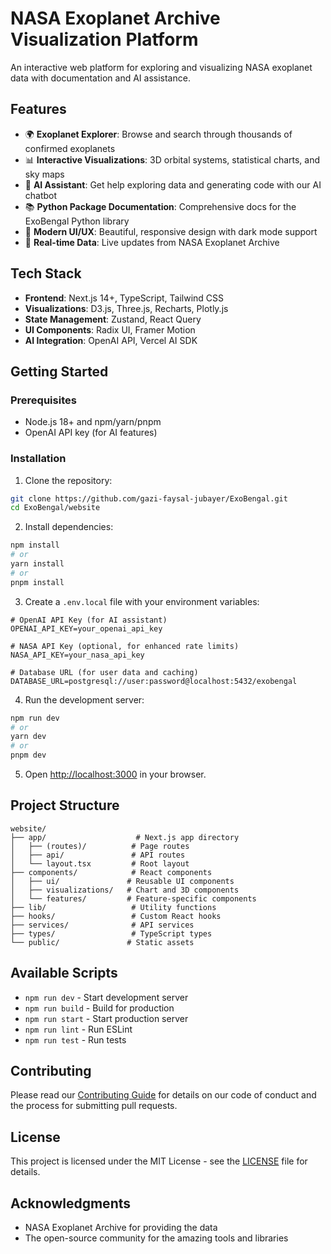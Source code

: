 # NASA Exoplanet Archive Visualization Platform

An interactive web platform for exploring and visualizing NASA exoplanet data with documentation and AI assistance.

## Features

- 🌍 **Exoplanet Explorer**: Browse and search through thousands of confirmed exoplanets
- 📊 **Interactive Visualizations**: 3D orbital systems, statistical charts, and sky maps
- 🤖 **AI Assistant**: Get help exploring data and generating code with our AI chatbot
- 📚 **Python Package Documentation**: Comprehensive docs for the ExoBengal Python library
- 🎨 **Modern UI/UX**: Beautiful, responsive design with dark mode support
- 🚀 **Real-time Data**: Live updates from NASA Exoplanet Archive

## Tech Stack

- **Frontend**: Next.js 14+, TypeScript, Tailwind CSS
- **Visualizations**: D3.js, Three.js, Recharts, Plotly.js
- **State Management**: Zustand, React Query
- **UI Components**: Radix UI, Framer Motion
- **AI Integration**: OpenAI API, Vercel AI SDK

## Getting Started

### Prerequisites

- Node.js 18+ and npm/yarn/pnpm
- OpenAI API key (for AI features)

### Installation

1. Clone the repository:
```bash
git clone https://github.com/gazi-faysal-jubayer/ExoBengal.git
cd ExoBengal/website
```

2. Install dependencies:
```bash
npm install
# or
yarn install
# or
pnpm install
```

3. Create a `.env.local` file with your environment variables:
```env
# OpenAI API Key (for AI assistant)
OPENAI_API_KEY=your_openai_api_key

# NASA API Key (optional, for enhanced rate limits)
NASA_API_KEY=your_nasa_api_key

# Database URL (for user data and caching)
DATABASE_URL=postgresql://user:password@localhost:5432/exobengal
```

4. Run the development server:
```bash
npm run dev
# or
yarn dev
# or
pnpm dev
```

5. Open [http://localhost:3000](http://localhost:3000) in your browser.

## Project Structure

```
website/
├── app/                    # Next.js app directory
│   ├── (routes)/          # Page routes
│   ├── api/               # API routes
│   └── layout.tsx         # Root layout
├── components/            # React components
│   ├── ui/               # Reusable UI components
│   ├── visualizations/   # Chart and 3D components
│   └── features/         # Feature-specific components
├── lib/                   # Utility functions
├── hooks/                 # Custom React hooks
├── services/              # API services
├── types/                 # TypeScript types
└── public/               # Static assets
```

## Available Scripts

- `npm run dev` - Start development server
- `npm run build` - Build for production
- `npm run start` - Start production server
- `npm run lint` - Run ESLint
- `npm run test` - Run tests

## Contributing

Please read our [Contributing Guide](../CONTRIBUTING.md) for details on our code of conduct and the process for submitting pull requests.

## License

This project is licensed under the MIT License - see the [LICENSE](../LICENSE) file for details.

## Acknowledgments

- NASA Exoplanet Archive for providing the data
- The open-source community for the amazing tools and libraries

